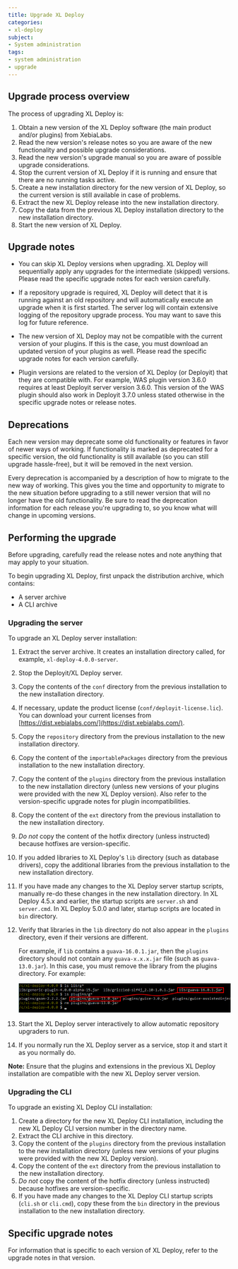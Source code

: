 ```yaml
---
title: Upgrade XL Deploy
categories:
- xl-deploy
subject:
- System administration
tags:
- system administration
- upgrade
---
```


## Upgrade process overview

The process of upgrading XL Deploy is:

1. Obtain a new version of the XL Deploy software (the main product and/or plugins) from XebiaLabs.
1. Read the new version's release notes so you are aware of the new functionality and possible upgrade considerations.
1. Read the new version's upgrade manual so you are aware of possible upgrade considerations.
1. Stop the current version of XL Deploy if it is running and ensure that there are no running tasks active.
1. Create a new installation directory for the new version of XL Deploy, so the current version is still available in case of problems.
1. Extract the new XL Deploy release into the new installation directory.
1. Copy the data from the previous XL Deploy installation directory to the new installation directory.
1. Start the new version of XL Deploy.

## Upgrade notes

* You can skip XL Deploy versions when upgrading. XL Deploy will sequentially apply any upgrades for the intermediate (skipped) versions. Please read the specific upgrade notes for each version carefully.

* If a repository upgrade is required, XL Deploy will detect that it is running against an old repository and will automatically execute an upgrade when it is first started. The server log will contain extensive logging of the repository upgrade process. You may want to save this log for future reference.

* The new version of XL Deploy may not be compatible with the current version of your plugins. If this is the case, you must download an updated version of your plugins as well. Please read the specific upgrade notes for each version carefully.

* Plugin versions are related to the version of XL Deploy (or Deployit) that they are compatible with. For example, WAS plugin version 3.6.0 requires at least Deployit server version 3.6.0. This version of the WAS plugin should also work in Deployit 3.7.0 unless stated otherwise in the specific upgrade notes or release notes.

## Deprecations

Each new version may deprecate some old functionality or features in favor of newer ways of working. If functionality is marked as deprecated for a specific version, the old functionality is still available (so you can still upgrade hassle-free), but it will be removed in the next version.

Every deprecation is accompanied by a description of how to migrate to the new way of working. This gives you the time and opportunity to migrate to the new situation before upgrading to a still newer version that will no longer have the old functionality. Be sure to read the deprecation information for each release you're upgrading to, so you know what will change in upcoming versions.

## Performing the upgrade

Before upgrading, carefully read the release notes and note anything that may apply to your situation.

To begin upgrading XL Deploy, first unpack the distribution archive, which contains:

* A server archive
* A CLI archive

### Upgrading the server

To upgrade an XL Deploy server installation:

1. Extract the server archive. It creates an installation directory called, for example, `xl-deploy-4.0.0-server`.
1. Stop the Deployit/XL Deploy server.
1. Copy the contents of the `conf` directory from the previous installation to the new installation directory.
1. If necessary, update the product license (`conf/deployit-license.lic`). You can download your current licenses from [https://dist.xebialabs.com/](https://dist.xebialabs.com/).
1. Copy the `repository` directory from the previous installation to the new installation directory.
1. Copy the content of the `importablePackages` directory from the previous installation to the new installation directory.
1. Copy the content of the `plugins` directory from the previous installation to the new installation directory (unless new versions of your plugins were provided with the new XL Deploy version). Also refer to the version-specific upgrade notes for plugin incompatibilities.
1. Copy the content of the `ext` directory from the previous installation to the new installation directory.
1. *Do not* copy the content of the hotfix directory (unless instructed) because hotfixes are version-specific.
1. If you added libraries to XL Deploy's `lib` directory (such as database drivers), copy the additional libraries from the previous installation to the new installation directory.
1. If you have made any changes to the XL Deploy server startup scripts, manually re-do these changes in the new installation directory. In XL Deploy 4.5.x and earlier, the startup scripts are `server.sh` and `server.cmd`. In XL Deploy 5.0.0 and later, startup scripts are located in `bin` directory.
1. Verify that libraries in the `lib` directory do not also appear in the `plugins` directory, even if their versions are different.

    For example, if `lib` contains a `guava-16.0.1.jar`, then the `plugins` directory should not contain any `guava-x.x.x.jar` file (such as `guava-13.0.jar`). In this case, you must remove the library from the plugins directory. For example: 

    ![Sample duplicate libraries](images/duplicate-libs-example.png)

1. Start the XL Deploy server interactively to allow automatic repository upgraders to run.
1. If you normally run the XL Deploy server as a service, stop it and start it as you normally do.

**Note:** Ensure that the plugins and extensions in the previous XL Deploy installation are compatible with the new XL Deploy server version.

### Upgrading the CLI

To upgrade an existing XL Deploy CLI installation:

1. Create a directory for the new XL Deploy CLI installation, including the new XL Deploy CLI version number in the directory name.
1. Extract the CLI archive in this directory.
1. Copy the content of the `plugins` directory from the previous installation to the new installation directory (unless new versions of your plugins were provided with the new XL Deploy version).
1. Copy the content of the `ext` directory from the previous installation to the new installation directory.
1. *Do not* copy the content of the hotfix directory (unless instructed) because hotfixes are version-specific.
1. If you have made any changes to the XL Deploy CLI startup scripts (`cli.sh` or `cli.cmd`), copy these from the `bin` directory in the previous installation to the new installation directory.

## Specific upgrade notes

For information that is specific to each version of XL Deploy, refer to the upgrade notes in that version.
